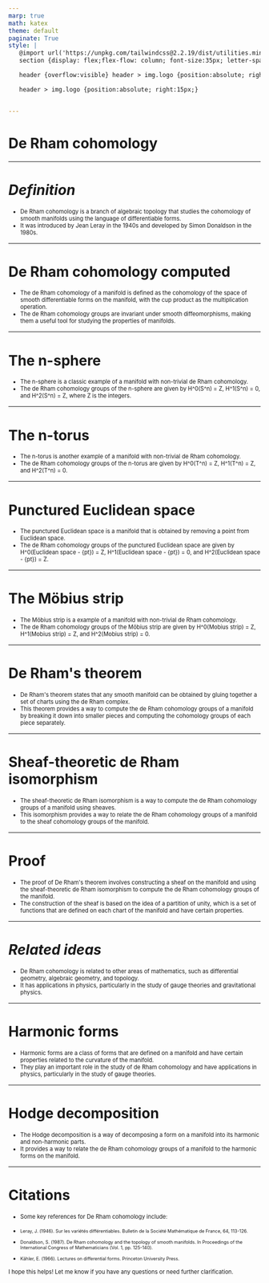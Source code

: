 ```yaml
---
marp: true
math: katex
theme: default
paginate: True
style: |
   @import url('https://unpkg.com/tailwindcss@2.2.19/dist/utilities.min.css');
   section {display: flex;flex-flow: column; font-size:35px; letter-spacing:1.4px;}

   header {overflow:visible} header > img.logo {position:absolute; right:15px;}

   header > img.logo {position:absolute; right:15px;}


---
```

<!-- backgroundColor: white -->
<!-- _class: lead -->

 # De Rham cohomology

---
<style scoped>p,li {font-size:0.92em}</style>

 # _Definition_

- De Rham cohomology is a branch of algebraic topology that studies the cohomology of smooth manifolds using the language of differentiable forms.
- It was introduced by Jean Leray in the 1940s and developed by Simon Donaldson in the 1980s.

---
<style scoped>p,li {font-size:0.92em}</style>

 # De Rham cohomology computed

- The de Rham cohomology of a manifold is defined as the cohomology of the space of smooth differentiable forms on the manifold, with the cup product as the multiplication operation.
- The de Rham cohomology groups are invariant under smooth diffeomorphisms, making them a useful tool for studying the properties of manifolds.

---
<style scoped>p,li {font-size:0.92em}</style>

 # The n-sphere
- The n-sphere is a classic example of a manifold with non-trivial de Rham cohomology.
- The de Rham cohomology groups of the n-sphere are given by H^0(S^n) = Z, H^1(S^n) = 0, and H^2(S^n) = Z, where Z is the integers.


---
<style scoped>p,li {font-size:0.92em}</style>

 # **The n-torus**

- The n-torus is another example of a manifold with non-trivial de Rham cohomology.
- The de Rham cohomology groups of the n-torus are given by H^0(T^n) = Z, H^1(T^n) = Z, and H^2(T^n) = 0.

---
<style scoped>p,li {font-size:0.92em}</style>

 # Punctured Euclidean space

- The punctured Euclidean space is a manifold that is obtained by removing a point from Euclidean space.
- The de Rham cohomology groups of the punctured Euclidean space are given by H^0(Euclidean space - {pt}) = Z, H^1(Euclidean space - {pt}) = 0, and H^2(Euclidean space - {pt}) = Z.

---
<style scoped>p,li {font-size:0.92em}</style>

 # The Möbius strip
- The Möbius strip is a example of a manifold with non-trivial de Rham cohomology.
- The de Rham cohomology groups of the Möbius strip are given by H^0(Mobius strip) = Z, H^1(Mobius strip) = Z, and H^2(Mobius strip) = 0.


---
<style scoped>p,li {font-size:0.92em}</style>

 # De Rham's theorem
- De Rham's theorem states that any smooth manifold can be obtained by gluing together a set of charts using the de Rham complex.
- This theorem provides a way to compute the de Rham cohomology groups of a manifold by breaking it down into smaller pieces and computing the cohomology groups of each piece separately.


---
<style scoped>p,li {font-size:0.92em}</style>

 # Sheaf-theoretic de Rham isomorphism
- The sheaf-theoretic de Rham isomorphism is a way to compute the de Rham cohomology groups of a manifold using sheaves.
- This isomorphism provides a way to relate the de Rham cohomology groups of a manifold to the sheaf cohomology groups of the manifold.


---
<style scoped>p,li {font-size:0.92em}</style>

 # **Proof**
- The proof of De Rham's theorem involves constructing a sheaf on the manifold and using the sheaf-theoretic de Rham isomorphism to compute the de Rham cohomology groups of the manifold.
- The construction of the sheaf is based on the idea of a partition of unity, which is a set of functions that are defined on each chart of the manifold and have certain properties.


---
<style scoped>p,li {font-size:0.92em}</style>

 # _Related ideas_
- De Rham cohomology is related to other areas of mathematics, such as differential geometry, algebraic geometry, and topology.
- It has applications in physics, particularly in the study of gauge theories and gravitational physics.


---
<style scoped>p,li {font-size:0.92em}</style>

 # Harmonic forms

- Harmonic forms are a class of forms that are defined on a manifold and have certain properties related to the curvature of the manifold.
- They play an important role in the study of de Rham cohomology and have applications in physics, particularly in the study of gauge theories.

---
<style scoped>p,li {font-size:0.92em}</style>

 # Hodge decomposition

- The Hodge decomposition is a way of decomposing a form on a manifold into its harmonic and non-harmonic parts.
- It provides a way to relate the de Rham cohomology groups of a manifold to the harmonic forms on the manifold.

---
<style scoped>p,li {font-size:0.80em}</style>

 # **Citations**

- Some key references for De Rham cohomology include:

+ Leray, J. (1946). Sur les variétés différentiables. Bulletin de la Société Mathématique de France, 64, 113-126.

+ Donaldson, S. (1987). De Rham cohomology and the topology of smooth manifolds. In Proceedings of the International Congress of Mathematicians (Vol. 1, pp. 125-140).

+ Kähler, E. (1966). Lectures on differential forms. Princeton University Press.

I hope this helps! Let me know if you have any questions or need further clarification.